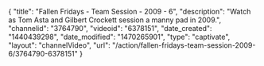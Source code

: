 {
    "title": "Fallen Fridays - Team Session - 2009 - 6",
    "description": "Watch as Tom Asta and Gilbert Crockett session a manny pad in 2009.",
    "channelid": "3764790",
    "videoid": "6378151",
    "date_created": "1440439298",
    "date_modified": "1470265901",
    "type": "captivate",
    "layout": "channelVideo",
    "url": "\/action\/fallen-fridays-team-session-2009-6\/3764790-6378151"
}
